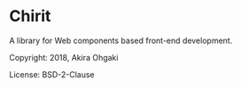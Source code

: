 # Chirit

A library for Web components based front-end development.

Copyright: 2018, Akira Ohgaki

License: BSD-2-Clause
